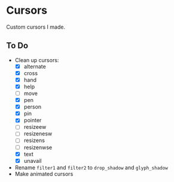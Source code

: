 # Cursors

Custom cursors I made.


## To Do

- Clean up cursors:
  - [x] alternate
  - [x] cross
  - [x] hand
  - [x] help
  - [ ] move
  - [x] pen
  - [x] person
  - [x] pin
  - [x] pointer
  - [ ] resizeew
  - [ ] resizenesw
  - [ ] resizens
  - [ ] resizenwse
  - [x] text
  - [x] unavail

- Rename `filter1` and `filter2` to `drop_shadow` and `glyph_shadow`
- Make animated cursors
